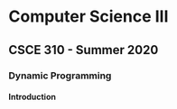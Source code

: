 
# Computer Science III
## CSCE 310 - Summer 2020
### Dynamic Programming

#### Introduction



```text











```